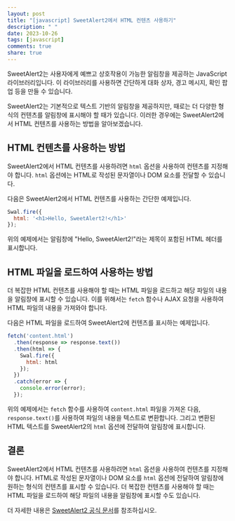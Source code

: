 ```yaml
---
layout: post
title: "[javascript] SweetAlert2에서 HTML 컨텐츠 사용하기"
description: " "
date: 2023-10-26
tags: [javascript]
comments: true
share: true
---
```


SweetAlert2는 사용자에게 예쁘고 상호작용이 가능한 알림창을 제공하는 JavaScript 라이브러리입니다. 이 라이브러리를 사용하면 간단하게 대화 상자, 경고 메시지, 확인 팝업 등을 만들 수 있습니다.

SweetAlert2는 기본적으로 텍스트 기반의 알림창을 제공하지만, 때로는 더 다양한 형식의 컨텐츠를 알림창에 표시해야 할 때가 있습니다. 이러한 경우에는 SweetAlert2에서 HTML 컨텐츠를 사용하는 방법을 알아보겠습니다.

## HTML 컨텐츠를 사용하는 방법

SweetAlert2에서 HTML 컨텐츠를 사용하려면 `html` 옵션을 사용하여 컨텐츠를 지정해야 합니다. `html` 옵션에는 HTML로 작성된 문자열이나 DOM 요소를 전달할 수 있습니다.

다음은 SweetAlert2에서 HTML 컨텐츠를 사용하는 간단한 예제입니다.

```javascript
Swal.fire({
  html: '<h1>Hello, SweetAlert2!</h1>'
});
```

위의 예제에서는 알림창에 "Hello, SweetAlert2!"라는 제목이 포함된 HTML 헤더를 표시합니다.

## HTML 파일을 로드하여 사용하는 방법

더 복잡한 HTML 컨텐츠를 사용해야 할 때는 HTML 파일을 로드하고 해당 파일의 내용을 알림창에 표시할 수 있습니다. 이를 위해서는 `fetch` 함수나 AJAX 요청을 사용하여 HTML 파일의 내용을 가져와야 합니다.

다음은 HTML 파일을 로드하여 SweetAlert2에 컨텐츠를 표시하는 예제입니다.

```javascript
fetch('content.html')
  .then(response => response.text())
  .then(html => {
    Swal.fire({
      html: html
    });
  })
  .catch(error => {
    console.error(error);
  });
```

위의 예제에서는 `fetch` 함수를 사용하여 `content.html` 파일을 가져온 다음, `response.text()`를 사용하여 파일의 내용을 텍스트로 변환합니다. 그리고 변환된 HTML 텍스트를 SweetAlert2의 `html` 옵션에 전달하여 알림창에 표시합니다.

## 결론

SweetAlert2에서 HTML 컨텐츠를 사용하려면 `html` 옵션을 사용하여 컨텐츠를 지정해야 합니다. HTML로 작성된 문자열이나 DOM 요소를 `html` 옵션에 전달하여 알림창에 원하는 형식의 컨텐츠를 표시할 수 있습니다. 더 복잡한 컨텐츠를 사용해야 할 때는 HTML 파일을 로드하여 해당 파일의 내용을 알림창에 표시할 수도 있습니다.

더 자세한 내용은 [SweetAlert2 공식 문서](https://sweetalert2.github.io/)를 참조하십시오.